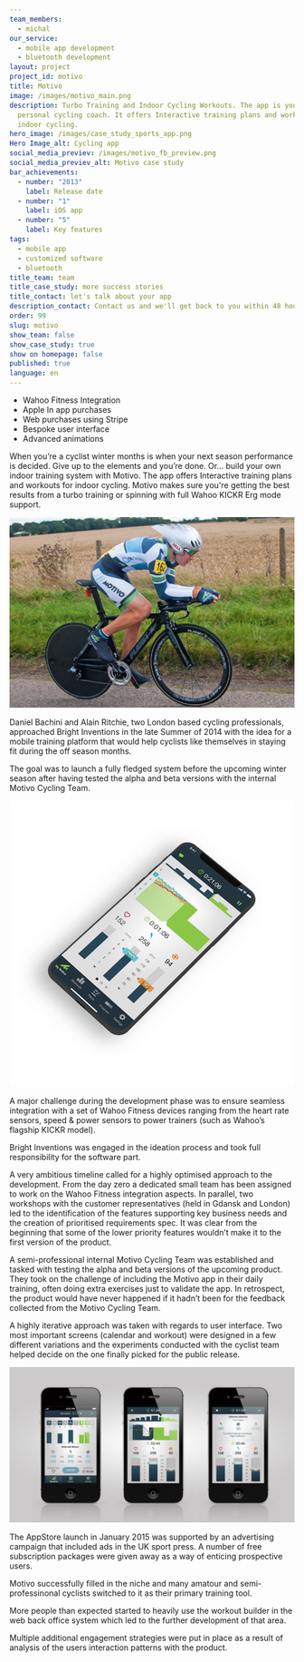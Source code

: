 ```yaml
---
team_members:
  - michal
our_service:
  - mobile app development
  - bluetooth development
layout: project
project_id: motivo
title: Motivo
image: /images/motivo_main.png
description: Turbo Training and Indoor Cycling Workouts. The app is your own
  personal cycling coach. It offers Interactive training plans and workouts for
  indoor cycling.
hero_image: /images/case_study_sports_app.png
Hero Image_alt: Cycling app
social_media_previev: /images/motivo_fb_preview.png
social_media_previev_alt: Motivo case study
bar_achievements:
  - number: "2013"
    label: Release date
  - number: "1"
    label: iOS app
  - number: "5"
    label: Key features
tags:
  - mobile app
  - customized software
  - bluetooth
title_team: team
title_case_study: more success stories
title_contact: let's talk about your app
description_contact: Contact us and we'll get back to you within 48 hours!
order: 99
slug: motivo
show_team: false
show_case_study: true
show on homepage: false
published: true
language: en
---
```

<TitleWithIcon sectionTitle='main features' titleIcon='/images/main_features_icon.png' titleIconAlt='Main features' />

* Wahoo Fitness Integration
* Apple In app purchases
* Web purchases using Stripe
* Bespoke user interface
* Advanced animations

<TitleWithIcon sectionTitle='intro' titleIcon='/images/three_flags.svg' titleIconAlt='intro' />

When you’re a cyclist winter months is when your next season performance is decided. Give up to the elements and you’re done. Or... build your own indoor training system with Motivo. The app offers Interactive training plans and workouts for indoor cycling. Motivo makes sure you're getting the best results from a turbo training or spinning with full Wahoo KICKR Erg mode support.

![Cycling Workouts Mobile App](../../static/images/motivo-2.png "")

<TitleWithIcon sectionTitle='goal' titleIcon='/images/goal_title_section.png' titleIconAlt='goal' />

Daniel Bachini and Alain Ritchie, two London based cycling professionals, approached Bright Inventions in the late Summer of 2014 with the idea for a mobile training platform that would help cyclists like themselves in staying fit during the off season months.

The goal was to launch a fully fledged system before the upcoming winter season after having tested the alpha and beta versions with the internal Motivo Cycling Team.

![Cycling Workouts Mobile App Development](../../static/images/motivo_mockup.png "")

A major challenge during the development phase was to ensure seamless integration with a set of Wahoo Fitness devices ranging from the heart rate sensors, speed & power sensors to power trainers (such as Wahoo’s flagship KICKR model).

Bright Inventions was engaged in the ideation process and took full responsibility for the software part.

<AnchorLink href='#contactForm' text='let’s talk about your project'/>

<TitleWithIcon sectionTitle='process' titleIcon='/images/gearwheel.svg' titleIconAlt='process' />

A very ambitious timeline called for a highly optimised approach to the development. From the day zero a dedicated small team has been assigned to work on the Wahoo Fitness integration aspects. In parallel, two workshops with the customer representatives (held in Gdansk and London) led to the identification of the features supporting key business needs and the creation of prioritised requirements spec. It was clear from the beginning that some of the lower priority features wouldn’t make it to the first version of the product.

A semi-professional internal Motivo Cycling Team was established and tasked with testing the alpha and beta versions of the upcoming product. They took on the challenge of including the Motivo app in their daily training, often doing extra exercises just to validate the app. In retrospect, the product would have never happened if it hadn’t been for the feedback collected from the Motivo Cycling Team.

A highly iterative approach was taken with regards to user interface. Two most important screens (calendar and workout) were designed in a few different variations and the experiments conducted with the cyclist team helped decide on the one finally picked for the public release.

![Cycling Workouts Mobile App](../../static/images/motivo-1.png "")

<AnchorLink href='#contactForm' text='let’s talk about your project'/>

<TitleWithIcon sectionTitle='launch' titleIcon='/images/results_icon_title_small.png' titleIconAlt='launch' />

The AppStore launch in January 2015 was supported by an advertising campaign that included ads in the UK sport press. A number of free subscription packages were given away as a way of enticing prospective users.

Motivo successfully filled in the niche and many amatour and semi-professinonal cyclists switched to it as their primary training tool.

More people than expected started to heavily use the workout builder in the web back office system which led to the further development of that area.

Multiple additional engagement strategies were put in place as a result of analysis of the users interaction patterns with the product.
